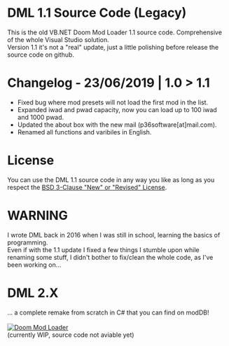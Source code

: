 # DML 1.1 Source Code (Legacy)
This is the old VB.NET Doom Mod Loader 1.1 source code. Comprehensive of the whole Visual Studio solution.<br>
Version 1.1 it's not a "real" update, just a little polishing before release the source code on github.

# Changelog - 23/06/2019 | 1.0 > 1.1
<ul>
  <li>Fixed bug where mod presets will not load the first mod in the list.</li>
  <li>Expanded iwad and pwad capacity, now you can load up to 100 iwad and 1000 pwad.</li>
  <li>Updated the about box with the new mail (p36software[at]mail.com).</li>
  <li>Renamed all functions and varibiles in English.</li>
</ul>

# License
You can use the DML 1.1 source code in any way you like as long as you respect the <a href="https://github.com/Premo36/DML_Legacy/blob/master/LICENSE">BSD 3-Clause "New" or "Revised" License</a>.

# WARNING
I wrote DML back in 2016 when I was still in school, learning the basics of programming.<br>
Even if with the 1.1 update I fixed a few things I stumble upon while renaming some stuff, I didn't bother to fix/clean the whole code, as I've been working on... 

# DML 2.X 
... a complete remake from scratch in C# that you can find on modDB!
<br>
<br>
<a href="https://www.moddb.com/mods/doom-mod-loader" title="View Doom Mod Loader on Mod DB" target="_blank"><img src="https://button.moddb.com/rating/medium/mods/43024.png" alt="Doom Mod Loader" /></a> 
<br>
(currently WIP, source code not aviable yet)
